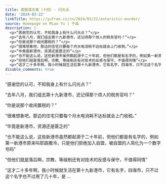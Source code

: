 ```yaml
---
title: 南极谋杀案（十四）- 闪光点
date: '2024-03-22'
linkTitle: https://yufree.cn/cn/2024/03/22/antarictic-murder/
source: Homepage on Miao Yu | 于淼
description: |-
  <p>“感谢您的认可，不知我身上有什么闪光点？”</p>
  <p>“去年八月，我们组去第十九新港市，还记得那个烦人的税务官吗？”</p>
  <p>“你是说那个收闲置税的？”</p>
  <p>“很难想象吧，那边的住宅只要每个月水电消耗不达标就会上门收税。”</p>
  <p>“毕竟是新港市，资源还是匮乏的”</p>
  <p>“也不能这么说，这些新港市虽然都起源于二十年前，但他们都是有名字的，例如第一新港市原来叫耶路撒冷，只是他们拒绝加入自盟，被自盟的人简化为一个数字号码”</p>
  <p>“但他们就是落后啊，宗教、等级制还有对技术的反感与保守，不值得同情”</p>
  <p>“这才二十多年啊，我小时候就生活在第十九新港市，它有名字，四海市，只不过这个名字也不过用了几十年，是 ...
disable_comments: true
---
```

<p>“感谢您的认可，不知我身上有什么闪光点？”</p>
<p>“去年八月，我们组去第十九新港市，还记得那个烦人的税务官吗？”</p>
<p>“你是说那个收闲置税的？”</p>
<p>“很难想象吧，那边的住宅只要每个月水电消耗不达标就会上门收税。”</p>
<p>“毕竟是新港市，资源还是匮乏的”</p>
<p>“也不能这么说，这些新港市虽然都起源于二十年前，但他们都是有名字的，例如第一新港市原来叫耶路撒冷，只是他们拒绝加入自盟，被自盟的人简化为一个数字号码”</p>
<p>“但他们就是落后啊，宗教、等级制还有对技术的反感与保守，不值得同情”</p>
<p>“这才二十多年啊，我小时候就生活在第十九新港市，它有名字，四海市，只不过这个名字也不过用了几十年，是 ...